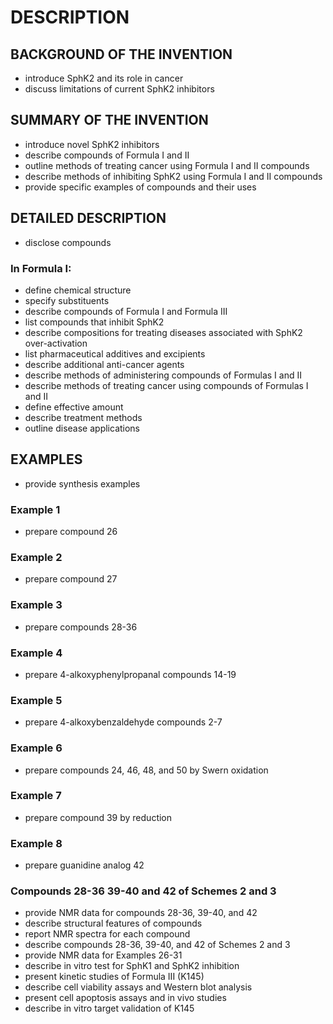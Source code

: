 # DESCRIPTION

## BACKGROUND OF THE INVENTION

- introduce SphK2 and its role in cancer
- discuss limitations of current SphK2 inhibitors

## SUMMARY OF THE INVENTION

- introduce novel SphK2 inhibitors
- describe compounds of Formula I and II
- outline methods of treating cancer using Formula I and II compounds
- describe methods of inhibiting SphK2 using Formula I and II compounds
- provide specific examples of compounds and their uses

## DETAILED DESCRIPTION

- disclose compounds

### In Formula I:

- define chemical structure
- specify substituents
- describe compounds of Formula I and Formula III
- list compounds that inhibit SphK2
- describe compositions for treating diseases associated with SphK2 over-activation
- list pharmaceutical additives and excipients
- describe additional anti-cancer agents
- describe methods of administering compounds of Formulas I and II
- describe methods of treating cancer using compounds of Formulas I and II
- define effective amount
- describe treatment methods
- outline disease applications

## EXAMPLES

- provide synthesis examples

### Example 1

- prepare compound 26

### Example 2

- prepare compound 27

### Example 3

- prepare compounds 28-36

### Example 4

- prepare 4-alkoxyphenylpropanal compounds 14-19

### Example 5

- prepare 4-alkoxybenzaldehyde compounds 2-7

### Example 6

- prepare compounds 24, 46, 48, and 50 by Swern oxidation

### Example 7

- prepare compound 39 by reduction

### Example 8

- prepare guanidine analog 42

### Compounds 28-36 39-40 and 42 of Schemes 2 and 3

- provide NMR data for compounds 28-36, 39-40, and 42
- describe structural features of compounds
- report NMR spectra for each compound
- describe compounds 28-36, 39-40, and 42 of Schemes 2 and 3
- provide NMR data for Examples 26-31
- describe in vitro test for SphK1 and SphK2 inhibition
- present kinetic studies of Formula III (K145)
- describe cell viability assays and Western blot analysis
- present cell apoptosis assays and in vivo studies
- describe in vitro target validation of K145

